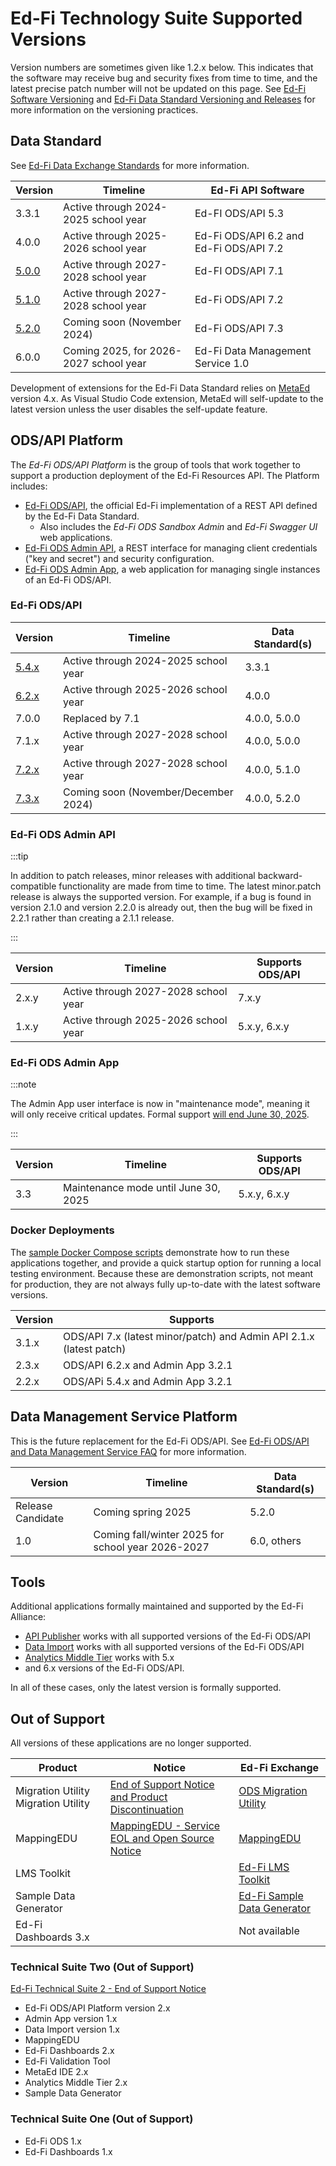 # Ed-Fi Technology Suite Supported Versions

Version numbers are sometimes given like 1.2.x below. This indicates that the
software may receive bug and security fixes from time to time, and the latest
precise patch number will not be updated on this page. See
[Ed-Fi Software Versioning](/community/sdlc/code-contribution-guidelines/software-versioning)
and
[Ed-Fi Data Standard Versioning and Releases](../1-data-exchange/versioning-and-releases.md)
for more information on the versioning practices.

## Data Standard

See [Ed-Fi Data Exchange Standards](../1-data-exchange/readme.md) for more information.

| Version                                          | Timeline                               | Ed-Fi API Software                      |
| ------------------------------------------------ | -------------------------------------- | --------------------------------------- |
| 3.3.1                                            | Active through 2024-2025 school year   | Ed-FI ODS/API 5.3                       |
| 4.0.0                                            | Active through 2025-2026 school year   | Ed-Fi ODS/API 6.2 and Ed-Fi ODS/API 7.2 |
| [5.0.0](/reference/data-exchange/data-standard/) | Active through 2027-2028 school year   | Ed-FI ODS/API 7.1                       |
| [5.1.0](/reference/data-exchange/data-standard/) | Active through 2027-2028 school year   | Ed-Fi ODS/API 7.2                       |
| [5.2.0](/reference/data-exchange/data-standard/) | Coming soon (November 2024)            | Ed-Fi ODS/API 7.3                       |
| 6.0.0                                            | Coming 2025, for 2026-2027 school year | Ed-Fi Data Management Service 1.0       |

Development of extensions for the Ed-Fi Data Standard relies on
[MetaEd](../4-metaed/readme.md) version 4.x. As Visual Studio Code extension,
MetaEd will self-update to the latest version unless the user disables the
self-update feature.

## ODS/API Platform

The _Ed-Fi ODS/API Platform_ is the group of tools that work together to support
a production deployment of the Ed-Fi Resources API. The Platform includes:

* [Ed-Fi ODS/API](../ods-api-platform.mdx), the official Ed-Fi implementation of a REST API
  defined by the Ed-Fi Data Standard.
  * Also includes the _Ed-Fi ODS Sandbox Admin_ and _Ed-Fi Swagger UI_ web
    applications.
* [Ed-Fi ODS Admin API](../3-admin-api/readme.md), a REST interface for managing
  client credentials ("key and secret") and security configuration.
* [Ed-Fi ODS Admin App](../8-admin-app/readme.md), a web application for
  managing single instances of an Ed-Fi ODS/API.

### Ed-Fi ODS/API

| Version                         | Timeline                             | Data Standard(s) |
| ------------------------------- | ------------------------------------ | ---------------- |
| [5.4.x](/reference/ods-api/5.4) | Active through 2024-2025 school year | 3.3.1            |
| [6.2.x](/reference/ods-api/6.2) | Active through 2025-2026 school year | 4.0.0            |
| 7.0.0                           | Replaced by 7.1                      | 4.0.0, 5.0.0     |
| 7.1.x                           | Active through 2027-2028 school year | 4.0.0, 5.0.0     |
| [7.2.x](/reference/ods-api/7.2) | Active through 2027-2028 school year | 4.0.0, 5.1.0     |
| [7.3.x](/reference/ods-api/)    | Coming soon (November/December 2024) | 4.0.0, 5.2.0     |

### Ed-Fi ODS Admin API

:::tip

In addition to patch releases, minor releases with additional
backward-compatible functionality are made from time to time. The latest
minor.patch release is always the supported version. For example, if a bug is
found in version 2.1.0 and version 2.2.0 is already out, then the bug will be
fixed in 2.2.1 rather than creating a 2.1.1 release.

:::

| Version | Timeline                             | Supports ODS/API |
| ------- | ------------------------------------ | ---------------- |
| 2.x.y   | Active through 2027-2028 school year | 7.x.y            |
| 1.x.y   | Active through 2025-2026 school year | 5.x.y, 6.x.y     |

### Ed-Fi ODS Admin App

:::note

The Admin App user interface is now in "maintenance mode", meaning it will only
receive critical updates. Formal support
[will end June 30, 2025](./notifications/admin-app-to-exchange.md).

:::

| Version | Timeline                             | Supports ODS/API |
| ------- | ------------------------------------ | ---------------- |
| 3.3     | Maintenance mode until June 30, 2025 | 5.x.y, 6.x.y     |

### Docker Deployments

The [sample Docker Compose scripts](../7-docker/readme.mdx) demonstrate how to
run these applications together, and provide a quick startup option for running
a local testing environment. Because these are demonstration scripts, not meant
for production, they are not always fully up-to-date with the latest software
versions.

| Version | Supports                                                            |
| ------- | ------------------------------------------------------------------- |
| 3.1.x   | ODS/API 7.x (latest minor/patch) and Admin API 2.1.x (latest patch) |
| 2.3.x   | ODS/API 6.2.x and Admin App 3.2.1                                   |
| 2.2.x   | ODS/APi 5.4.x and Admin App 3.2.1                                   |

## Data Management Service Platform

This is the future replacement for the Ed-Fi ODS/API. See
[Ed-Fi ODS/API and Data Management Service FAQ](./api-faq.mdx) for more
information.

| Version           | Timeline                                          | Data Standard(s) |
| ----------------- | ------------------------------------------------- | ---------------- |
| Release Candidate | Coming spring 2025                                | 5.2.0            |
| 1.0               | Coming fall/winter 2025 for school year 2026-2027 | 6.0, others      |

## Tools

Additional applications formally maintained and supported by the Ed-Fi Alliance:

* [API Publisher](../5-api-publisher/readme.md) works with all supported
  versions of the Ed-Fi ODS/API
* [Data Import](../6-data-import/readme.md) works with all supported versions of
  the Ed-Fi ODS/API
* [Analytics Middle Tier](../9-analytics-middle-tier/readme.md) works with 5.x
* and 6.x
  versions of the Ed-Fi ODS/API.

In all of these cases, only the latest version is formally supported.

## Out of Support

All versions of these applications are no longer supported.

| Product                             | Notice                                                                            | Ed-Fi Exchange                                                                                                            |
| ----------------------------------- | --------------------------------------------------------------------------------- | ------------------------------------------------------------------------------------------------------------------------- |
| Migration Utility Migration Utility | [End of Support Notice and Product Discontinuation](./notifications/migration.md) | [ODS Migration Utility](https://edfi.atlassian.net/wiki/spaces/EXCHANGE/pages/22492292/Migration+Utility)                 |
| MappingEDU                          | [MappingEDU - Service EOL and Open Source Notice](./notifications/mappingedu.md)  | [MappingEDU](https://edfi.atlassian.net/wiki/spaces/EXCHANGE/pages/22496563/MappingEDU)                                   |
| LMS Toolkit                         |                                                                                   | [Ed-Fi LMS Toolkit](https://edfi.atlassian.net/wiki/spaces/EXCHANGE/pages/22498933/Ed-Fi+LMS+Toolkit)                     |
| Sample Data Generator               |                                                                                   | [Ed-Fi Sample Data Generator](https://edfi.atlassian.net/wiki/spaces/EXCHANGE/pages/22495849/Ed-Fi+Sample+Data+Generator) |
| Ed-Fi Dashboards 3.x                |                                                                                   | Not available                                                                                                             |

### Technical Suite Two (Out of Support)

[Ed-Fi Technical Suite 2 - End of Support Notice](./notifications/suite-two.md)

* Ed-Fi ODS/API Platform version 2.x
* Admin App version 1.x
* Data Import version 1.x
* MappingEDU
* Ed-Fi Dashboards 2.x
* Ed-Fi Validation Tool
* MetaEd IDE 2.x
* Analytics Middle Tier 2.x
* Sample Data Generator

### Technical Suite One (Out of Support)

* Ed-Fi ODS 1.x
* Ed-Fi Dashboards 1.x
